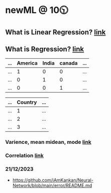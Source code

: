 # newML @ 10🕥

## What is Linear Regression? [link](https://github.com/iAmKankan/MachineLearning_With_Python/blob/master/Supervised/Linear%20Regrassion/README.md#the-definition)

## What is  Regression? [link](https://github.com/iAmKankan/Statistics/blob/main/commonTerms.md#-regression)

|...| America| India| canada|...|
|--|---|----|---- |---------|
|...|  1|	     0 |    0|...|
|...|  0|	     1 |    0|...|
|...|  0|	     0 |    1|...|

|...| Country|...|
|--|---|---|
|...|  1|	 ...|
|...|  2|	 ...|
|...|  3|	 ...|

### Varience, mean midean, mode [link](https://github.com/iAmKankan/Statistics/blob/main/measureofcentraltendency.md#constant-variance)

### Correlation [link](https://github.com/iAmKankan/Statistics/blob/main/commonTerms.md)

### 21/12/2023
* https://github.com/iAmKankan/Neural-Network/blob/main/error/README.md
